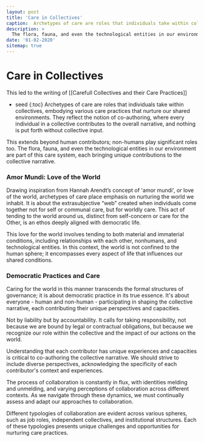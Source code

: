 ```yaml
---
layout: post
title: 'Care in Collectives'
caption:  Archetypes of care are roles that individuals take within collectives, embodying various care practices that nurture our shared environments
description: >
  The flora, fauna, and even the technological entities in our environment are part of this care system, each bringing unique contributions to the collective narrative.
date: '01-02-2020'
sitemap: true
---
```


# Care in Collectives

This led to the writing of [[Carefull Collectives and their Care Practices]]
* seed
{:toc}
Archetypes of care are roles that individuals take within collectives, embodying various care practices that nurture our shared environments. They reflect the notion of co-authoring, where every individual in a collective contributes to the overall narrative, and nothing is put forth without collective input.

This extends beyond human contributors; non-humans play significant roles too. The flora, fauna, and even the technological entities in our environment are part of this care system, each bringing unique contributions to the collective narrative.

### Amor Mundi: Love of the World

Drawing inspiration from Hannah Arendt’s concept of 'amor mundi', or love of the world, archetypes of care place emphasis on nurturing the world we inhabit. It is about the extrasubjective “web” created when individuals come together not for self or communal care, but for worldly care. This act of tending to the world around us, distinct from self-concern or care for the Other, is an ethos deeply aligned with democratic life.

This love for the world involves tending to both material and immaterial conditions, including relationships with each other, nonhumans, and technological entities. In this context, the world is not confined to the human sphere; it encompasses every aspect of life that influences our shared conditions.

### Democratic Practices and Care

Caring for the world in this manner transcends the formal structures of governance; it is about democratic practice in its true essence. It's about everyone - human and non-human - participating in shaping the collective narrative, each contributing their unique perspectives and capacities.

Not by liability but by accountability. It calls for taking responsibility, not because we are bound by legal or contractual obligations, but because we recognize our role within the collective and the impact of our actions on the world.

Understanding that each contributor has unique experiences and capacities is critical to co-authoring the collective narrative. We should strive to include diverse perspectives, acknowledging the specificity of each contributor's context and experiences.

The process of collaboration is constantly in flux, with identities melding and unmelding, and varying perceptions of collaboration across different contexts. As we navigate through these dynamics, we must continually assess and adapt our approaches to collaboration.

Different typologies of collaboration are evident across various spheres, such as job roles, independent collectives, and institutional structures. Each of these typologies presents unique challenges and opportunities for nurturing care practices.


